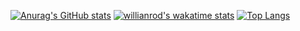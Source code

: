 [![Anurag's GitHub stats](https://github-readme-stats.vercel.app/api?username=rick195s&show_icons=true)](https://github.com/anuraghazra/github-readme-stats)
[![willianrod's wakatime stats](https://github-readme-stats.vercel.app/api/wakatime?username=rick195s)](https://github.com/anuraghazra/github-readme-stats)
[![Top Langs](https://github-readme-stats.vercel.app/api/top-langs/?username=rick195s&layout=compact)](https://github.com/anuraghazra/github-readme-stats)
